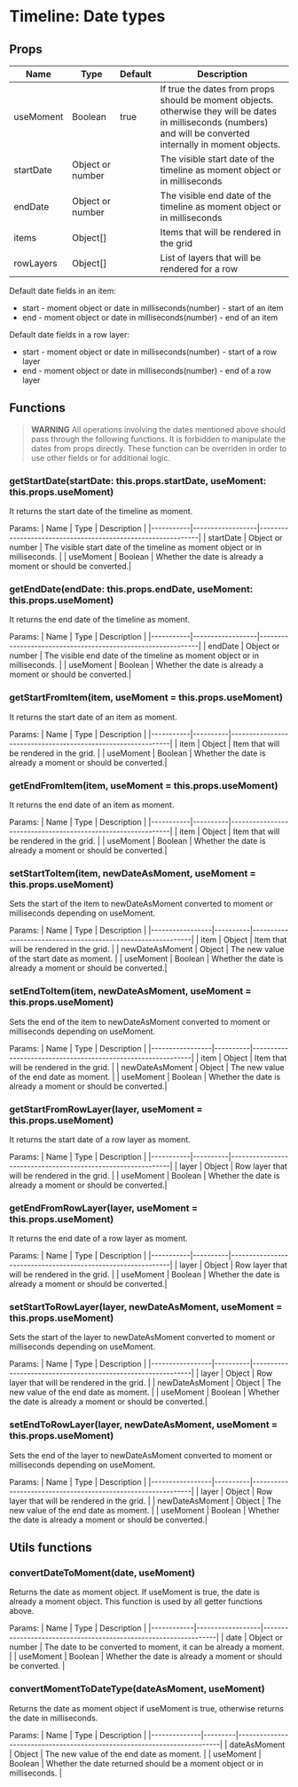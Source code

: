 # Timeline: Date types

## Props

| Name        | Type             | Default | Description                                    |
| ------------|------------------|---------|----------------------------------------------  |
| useMoment   | Boolean          | true    | If true the dates from props should be moment objects. otherwise they will be dates in milliseconds (numbers) and will be converted internally in moment objects. |
| startDate   | Object or number |         | The visible start date of the timeline as moment object or in milliseconds |
| endDate     | Object or number |         | The visible end date of the timeline as moment object or in milliseconds  |
| items       | Object[]         |         | Items that will be rendered in the grid        |
| rowLayers   | Object[]         |         | List of layers that will be rendered for a row |

Default date fields in an item:
* start - moment object or date in milliseconds(number) - start of an item
* end - moment object or date in milliseconds(number) - end of an item

Default date fields in a row layer:
* start - moment object or date in milliseconds(number) - start of a row layer
* end - moment object or date in milliseconds(number) - end of a row layer

## Functions

> **WARNING** All operations involving the dates mentioned above should pass through the following functions. It is forbidden to manipulate the dates from props directly. These function can be overriden in order to use other fields or for additional logic. 

### getStartDate(startDate: this.props.startDate, useMoment: this.props.useMoment)

It returns the start date of the timeline as moment.

Params:
| Name      | Type             | Description                                                 |
|-----------|------------------|-------------------------------------------------------------|
| startDate | Object or number | The visible start date of the timeline as moment object or in milliseconds. |
| useMoment | Boolean          | Whether the date is already a moment or should be converted.|

### getEndDate(endDate: this.props.endDate, useMoment: this.props.useMoment)

It returns the end date of the timeline as moment.

Params:
| Name      | Type             | Description                                                 |
|-----------|------------------|-------------------------------------------------------------|
| endDate   | Object or number | The visible end date of the timeline as moment object or in milliseconds. |
| useMoment | Boolean          | Whether the date is already a moment or should be converted.|

### getStartFromItem(item, useMoment = this.props.useMoment) 

It returns the start date of an item as moment.

Params:
| Name      | Type     | Description                                                 |
|-----------|----------|-------------------------------------------------------------|
| item      | Object   | Item that will be rendered in the grid.                     |
| useMoment | Boolean  | Whether the date is already a moment or should be converted.|

### getEndFromItem(item, useMoment = this.props.useMoment) 

It returns the end date of an item as moment.

Params:
| Name      | Type     | Description                                                 |
|-----------|----------|-------------------------------------------------------------|
| item      | Object   | Item that will be rendered in the grid.                     |
| useMoment | Boolean  | Whether the date is already a moment or should be converted.|

### setStartToItem(item, newDateAsMoment, useMoment = this.props.useMoment)

Sets the start of the item to newDateAsMoment converted to moment or milliseconds depending on useMoment.

Params:
| Name            | Type     | Description                                                 |
|-----------------|----------|-------------------------------------------------------------|
| item            | Object   | Item that will be rendered in the grid.                     |
| newDateAsMoment | Object   | The new value of the start date as moment.                  |
| useMoment       | Boolean  | Whether the date is already a moment or should be converted.|

### setEndToItem(item, newDateAsMoment, useMoment = this.props.useMoment)

Sets the end of the item to newDateAsMoment converted to moment or milliseconds depending on useMoment.

Params:
| Name            | Type     | Description                                                 |
|-----------------|----------|-------------------------------------------------------------|
| item            | Object   | Item that will be rendered in the grid.                     |
| newDateAsMoment | Object   | The new value of the end date as moment.                    | 
| useMoment       | Boolean  | Whether the date is already a moment or should be converted.|

### getStartFromRowLayer(layer, useMoment = this.props.useMoment) 

It returns the start date of a row layer as moment.

Params:
| Name      | Type     | Description                                                 |
|-----------|----------|-------------------------------------------------------------|
| layer     | Object   | Row layer that will be rendered in the grid.                |
| useMoment | Boolean  | Whether the date is already a moment or should be converted.|

### getEndFromRowLayer(layer, useMoment = this.props.useMoment) 

It returns the end date of a row layer as moment.

Params:
| Name      | Type     | Description                                                 |
|-----------|----------|-------------------------------------------------------------|
| layer     | Object   | Row layer that will be rendered in the grid.                |
| useMoment | Boolean  | Whether the date is already a moment or should be converted.|

### setStartToRowLayer(layer, newDateAsMoment, useMoment = this.props.useMoment)

Sets the start of the layer to newDateAsMoment converted to moment or milliseconds depending on useMoment.

Params:
| Name            | Type     | Description                                                 |
|-----------------|----------|-------------------------------------------------------------|
| layer           | Object   | Row layer that will be rendered in the grid.                |
| newDateAsMoment | Object   | The new value of the end date as moment.                    |
| useMoment       | Boolean  | Whether the date is already a moment or should be converted.|


### setEndToRowLayer(layer, newDateAsMoment, useMoment = this.props.useMoment)

Sets the end of the layer to newDateAsMoment converted to moment or milliseconds depending on useMoment.

Params:
| Name            | Type     | Description                                                 |
|-----------------|----------|-------------------------------------------------------------|
| layer           | Object   | Row layer that will be rendered in the grid.                |
| newDateAsMoment | Object   | The new value of the end date as moment.                    | 
| useMoment       | Boolean  | Whether the date is already a moment or should be converted.|

## Utils functions

### convertDateToMoment(date, useMoment)

Returns the date as moment object. If useMoment is true, the date is already a moment object. This function is used by all getter functions above.

Params:
| Name       | Type             | Description                                                     |
|------------|------------------|-----------------------------------------------------------------|
| date       | Object or number | The date to be converted to moment, it can be already a moment. | 
| useMoment  | Boolean          | Whether the date is already a moment or should be converted.    |

### convertMomentToDateType(dateAsMoment, useMoment)

Returns the date as moment object if useMoment is true, otherwise returns the date in milliseconds.

Params:
| Name         | Type    | Description                                                             |
|--------------|---------|-------------------------------------------------------------------------|
| dateAsMoment | Object  | The new value of the end date as moment.                                | 
| useMoment    | Boolean | Whether the date returned should be a moment object or in milliseconds. |
